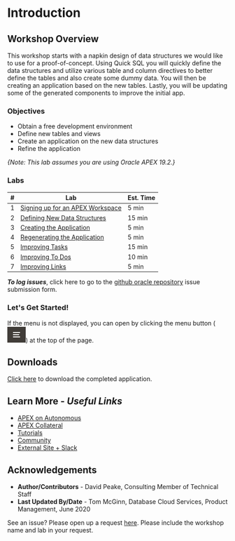 # Introduction

## Workshop Overview
This workshop starts with a napkin design of data structures we would
like to use for a proof-of-concept. Using Quick SQL you will quickly
define the data structures and utilize various table and column
directives to better define the tables and also create some
dummy data. You will then be creating an application based on
the new tables. Lastly, you will be updating some of the generated
components to improve the initial app.

### Objectives

* Obtain a free development environment
* Define new tables and views
* Create an application on the new data structures
* Refine the application

*{Note: This lab assumes you are using Oracle APEX 19.2.}*

### Labs

| # | Lab | Est. Time |
| --- | --- | --- |
| 1 | [Signing up for an APEX Workspace](?lab=lab-1-sign-up-for-apex-workspace) | 5 min |
| 2 | [Defining New Data Structures](?lab=lab-2-defining-new-data-structures) | 15 min |
| 3 | [Creating the Application](?lab=lab-3-create-app) | 5 min |
| 4 | [Regenerating the Application](?lab=lab-4-regen-app) | 5 min |
| 5 | [Improving Tasks](?lab=lab-5-improving-tasks) | 15 min |
| 6 | [Improving To Dos](?lab=lab-6-improving-todos) | 10 min |
| 7 | [Improving Links](?lab=lab-7-improving-links) | 5 min |

***To log issues***, click here to go to the [github oracle repository](https://github.com/oracle/learning-library/issues/new) issue submission form.

### **Let's Get Started!**

If the menu is not displayed, you can open by clicking the menu button (![Menu icon](./images/menu-button.png)) at the top of the page.

## Downloads

[Click here](files/proofofconcept-app.sql) to download the completed application.

## Learn More - *Useful Links*

- [APEX on Autonomous](https://apex.oracle.com/autonomous)
- [APEX Collateral](https://apex.oracle.com)
- [Tutorials](https://apex.oracle.com/en/learn/tutorials)
- [Community](https://apex.oracle.com/community)
- [External Site + Slack](http://apex.world)

## **Acknowledgements**

 - **Author/Contributors** -  David Peake, Consulting Member of Technical Staff
 - **Last Updated By/Date** - Tom McGinn, Database Cloud Services, Product Management, June 2020

See an issue? Please open up a request [here](https://github.com/oracle/learning-library/issues). Please include the workshop name and lab in your request.
